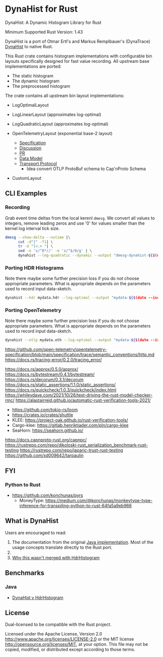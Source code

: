 # DynaHist for Rust

DynaHist: A Dynamic Histogram Library for Rust

Minimum Supported Rust Version: 1.43

DynaHist is a port of Otmar Ertl's and Markus Remplbauer's (DynaTrace) [DynaHist](https://github.com/dynatrace-oss/dynahist) to native Rust.

This Rust crate contains histogram implementations with configurable bin
layouts specifically designed for fast value recording.
All upstream base implementations are ported:

- The static histogram
- The dynamic histogram
- The preprocessed histogram

The crate contains all upstream bin layout implementations:

- LogOptimalLayout
- LogLinearLayout (approximates log-optimal)
- LogQuadraticLayout (approximates log-optimal)
- OpenTelemetryLayout (exponential base-2 layout)

  - [Specification](https://github.com/open-telemetry/opentelemetry-specification/blob/main/specification/metrics/datamodel.md#histogram)
  - [Discussion](https://github.com/open-telemetry/opentelemetry-specification/issues/1776)
  - [PR](https://github.com/open-telemetry/opentelemetry-proto/pull/322)
  - [Data Model](https://github.com/open-telemetry/opentelemetry-specification/blob/main/specification/metrics/datamodel.md)
  - [Transport Protocol](https://github.com/open-telemetry/opentelemetry-proto/blob/main/opentelemetry/proto/metrics/v1/metrics.proto)
    - Idea convert OTLP ProtoBuf schema to Cap'nProto Schema
- CustomLayout

## CLI Examples

### Recording

Grab event time deltas from the local kerenl `dmesg`. We convert all values
to integers, remove leading zeros and use '0' for values smaller than the kernel
log interval tick size.

```bash
dmesg --show-delta --notime |\
      cut -d"]" -f1| \
      tr -d "[<.> "| \
      sed -e 's/^0*//' -e 's/^$/0/g' | \
      dynahist --log-quadratic --dynamic --output "dmesg-dynahist-${$(date --iso-8601=date)}.dth"
```

### Porting HDR Histograms

Note there maybe some further precision loss if you do not choose
appropriate parameters.  What is appropriate depends on the parameters
used to record input data-sketch.

```bash
dynahist --hdr mydata.hdr --log-optimal --output "mydata-${$(date --iso-8601=date)}.dth"
```

### Porting OpenTelemetry

Note there maybe some further precision loss if you do not choose
appropriate parameters.  What is appropriate depends on the parameters
used to record input data-sketch.

```bash
dynahist --otlp mydata.oth --log-optimal --output "mydata-${$(date --iso-8601=date)}.dth"
```


https://github.com/open-telemetry/opentelemetry-specification/blob/main/specification/trace/semantic_conventions/http.md
https://docs.rs/tracing-error/0.2.0/tracing_error/

https://docs.rs/approx/0.5.0/approx/
https://docs.rs/bytestream/0.4.1/bytestream/
https://docs.rs/decorum/0.3.1/decorum
https://docs.rs/static_assertions/1.1.0/static_assertions/
https://docs.rs/quickcheck/1.0.3/quickcheck/index.html
https://whileydave.com/2021/10/26/test-driving-the-rust-model-checker-rmc/
https://alastairreid.github.io/automatic-rust-verification-tools-2021/

  - https://github.com/tokio-rs/loom
  - https://crates.io/crates/shuttle
  - KLEE: https://project-oak.github.io/rust-verification-tools/
  - Cargo-klee: https://gitlab.henriktjader.com/pln/cargo-klee
  - SeaHorn: https://seahorn.github.io/

https://docs.capnproto-rust.org/capnpc/
https://rustrepo.com/repo/djkoloski-rust_serialization_benchmark-rust-testing
https://rustrepo.com/repo/japaric-trust-rust-testing
https://github.com/xd009642/tarpaulin

## FYI

### Python to Rust

- https://github.com/konchunas/pyrs
  + MoneyType: https://medium.com/@konchunas/monkeytype-type-inference-for-transpiling-python-to-rust-64fa5a9eb966

## What is DynaHist

Users are encouraged to read:

1. The documentation from the original [Java implementation](https://github.com/dynatrace-oss/dynahist).  Most of the usage concepts translate directly to the Rust port.
1.
1. [Why this wasn't merged with HdrHistogram](https://github.com/HdrHistogram/HdrHistogram/issues/54)

## Benchmarks

### Java

- [DynaHist v HdrHistogram](https://github.com/dynatrace-oss/dynahist#benchmarks)

## License

Dual-licensed to be compatible with the Rust project.

Licensed under the Apache License, Version 2.0
http://www.apache.org/licenses/LICENSE-2.0 or the MIT license
http://opensource.org/licenses/MIT, at your option. This file may not be
copied, modified, or distributed except according to those terms.
